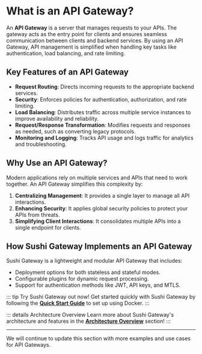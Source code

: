 # What is an API Gateway?

An **API Gateway** is a server that manages requests to your APIs. The gateway acts as the entry point for clients and ensures seamless communication between clients and backend services. By using an API Gateway, API management is simplified when handling key tasks like authentication, load balancing, and rate limiting.

## Key Features of an API Gateway

- **Request Routing**: Directs incoming requests to the appropriate backend services.
- **Security**: Enforces policies for authentication, authorization, and rate limiting.
- **Load Balancing**: Distributes traffic across multiple service instances to improve availability and reliability.
- **Request/Response Transformation**: Modifies requests and responses as needed, such as converting legacy protocols.
- **Monitoring and Logging**: Tracks API usage and logs traffic for analytics and troubleshooting.

## Why Use an API Gateway?

Modern applications rely on multiple services and APIs that need to work together. An API Gateway simplifies this complexity by:

1. **Centralizing Management**: It provides a single layer to manage all API interactions.
2. **Enhancing Security**: It applies global security policies to protect your APIs from threats.
3. **Simplifying Client Interactions**: It consolidates multiple APIs into a single endpoint for clients.

## How Sushi Gateway Implements an API Gateway

Sushi Gateway is a lightweight and modular API Gateway that includes:

- Deployment options for both stateless and stateful modes.
- Configurable plugins for dynamic request processing.
- Support for authentication methods like JWT, API keys, and MTLS.

::: tip Try Sushi Gateway out now!
Get started quickly with Sushi Gateway by following the **[Quick Start Guide](../getting-started/docker.md)** to set up using Docker.
:::

::: details Architecture Overview
Learn more about Sushi Gateway's architecture and features in the **[Architecture Overview](../concepts/architecture.md)** section!
:::

---

We will continue to update this section with more examples and use cases for API Gateways.
